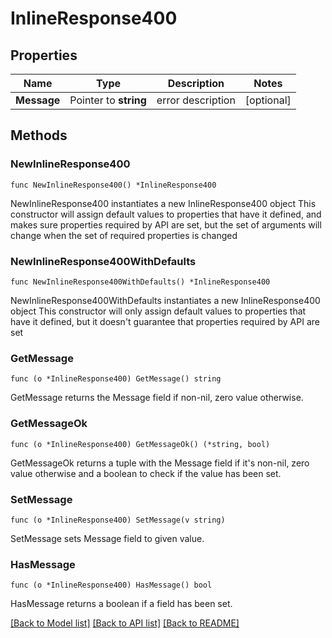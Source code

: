 # InlineResponse400

## Properties

Name | Type | Description | Notes
------------ | ------------- | ------------- | -------------
**Message** | Pointer to **string** | error description | [optional] 

## Methods

### NewInlineResponse400

`func NewInlineResponse400() *InlineResponse400`

NewInlineResponse400 instantiates a new InlineResponse400 object
This constructor will assign default values to properties that have it defined,
and makes sure properties required by API are set, but the set of arguments
will change when the set of required properties is changed

### NewInlineResponse400WithDefaults

`func NewInlineResponse400WithDefaults() *InlineResponse400`

NewInlineResponse400WithDefaults instantiates a new InlineResponse400 object
This constructor will only assign default values to properties that have it defined,
but it doesn't guarantee that properties required by API are set

### GetMessage

`func (o *InlineResponse400) GetMessage() string`

GetMessage returns the Message field if non-nil, zero value otherwise.

### GetMessageOk

`func (o *InlineResponse400) GetMessageOk() (*string, bool)`

GetMessageOk returns a tuple with the Message field if it's non-nil, zero value otherwise
and a boolean to check if the value has been set.

### SetMessage

`func (o *InlineResponse400) SetMessage(v string)`

SetMessage sets Message field to given value.

### HasMessage

`func (o *InlineResponse400) HasMessage() bool`

HasMessage returns a boolean if a field has been set.


[[Back to Model list]](../README.md#documentation-for-models) [[Back to API list]](../README.md#documentation-for-api-endpoints) [[Back to README]](../README.md)


